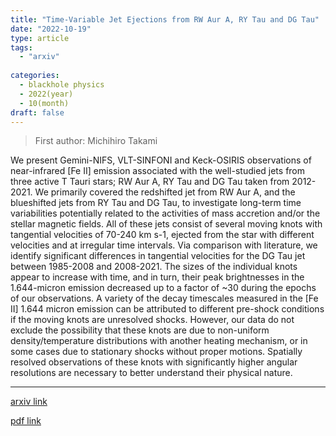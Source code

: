 ```yaml
---
title: "Time-Variable Jet Ejections from RW Aur A, RY Tau and DG Tau"
date: "2022-10-19"
type: article
tags:
  - "arxiv"
  
categories:
  - blackhole physics
  - 2022(year)
  - 10(month)
draft: false
---
```

> First author: Michihiro Takami

 We present Gemini-NIFS, VLT-SINFONI and Keck-OSIRIS observations of
near-infrared [Fe II] emission associated with the well-studied jets from three
active T Tauri stars; RW Aur A, RY Tau and DG Tau taken from 2012-2021. We
primarily covered the redshifted jet from RW Aur A, and the blueshifted jets
from RY Tau and DG Tau, to investigate long-term time variabilities potentially
related to the activities of mass accretion and/or the stellar magnetic fields.
All of these jets consist of several moving knots with tangential velocities of
70-240 km s-1, ejected from the star with different velocities and at irregular
time intervals. Via comparison with literature, we identify significant
differences in tangential velocities for the DG Tau jet between 1985-2008 and
2008-2021. The sizes of the individual knots appear to increase with time, and
in turn, their peak brightnesses in the 1.644-micron emission decreased up to a
factor of ~30 during the epochs of our observations. A variety of the decay
timescales measured in the [Fe II] 1.644 micron emission can be attributed to
different pre-shock conditions if the moving knots are unresolved shocks.
However, our data do not exclude the possibility that these knots are due to
non-uniform density/temperature distributions with another heating mechanism,
or in some cases due to stationary shocks without proper motions. Spatially
resolved observations of these knots with significantly higher angular
resolutions are necessary to better understand their physical nature.

---
[arxiv link](http://arxiv.org/abs/2210.10310v1)

[pdf link](http://arxiv.org/pdf/2210.10310v1)